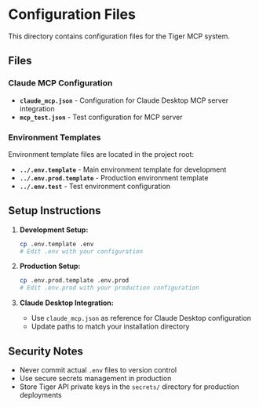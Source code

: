 # Configuration Files

This directory contains configuration files for the Tiger MCP system.

## Files

### Claude MCP Configuration
- **`claude_mcp.json`** - Configuration for Claude Desktop MCP server integration
- **`mcp_test.json`** - Test configuration for MCP server

### Environment Templates
Environment template files are located in the project root:
- **`../.env.template`** - Main environment template for development
- **`../.env.prod.template`** - Production environment template
- **`../.env.test`** - Test environment configuration

## Setup Instructions

1. **Development Setup:**
   ```bash
   cp .env.template .env
   # Edit .env with your configuration
   ```

2. **Production Setup:**
   ```bash
   cp .env.prod.template .env.prod
   # Edit .env.prod with your production configuration
   ```

3. **Claude Desktop Integration:**
   - Use `claude_mcp.json` as reference for Claude Desktop configuration
   - Update paths to match your installation directory

## Security Notes

- Never commit actual `.env` files to version control
- Use secure secrets management in production
- Store Tiger API private keys in the `secrets/` directory for production deployments